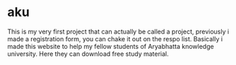 # aku

This is my very first project that can actually be called a project, previously i made a registration form, you can chake it out on the respo list.
Basically i made this website to help my fellow students of Aryabhatta knowledge university. Here they can download free study material. 
